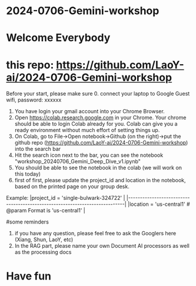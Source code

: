 # 2024-0706-Gemini-workshop
# Welcome Everybody
# this repo: https://github.com/LaoY-ai/2024-0706-Gemini-workshop
Before your start, please make sure
0. connect your laptop to Google Guest wifi, password: xxxxxx
1. You have login your gmail account into your Chrome Browser.
2. Open https://colab.research.google.com in your Chrome. Your chrome should be able to login Colab already for you. Colab can give you a ready environment without much effort of setting  things up. 
3. On Colab, go to File->Open notebook->Github (on the right)->put the github repo (https://github.com/LaoY-ai/2024-0706-Gemini-workshop) into the search bar
4. Hit the search icon next to the bar, you can see the notebook "workshop_20240706_Gemini_Deep_Dive_v1.ipynb"
5. You should be able to see the notebook in the colab (we will work on this today)
6. first of first, please update the project_id and location in the notebook, based on the printed page on your group desk.

Example: 
|project_id = 'single-bulwark-324722'                                        |
|----------------------------------------------------------------------------|
|location = 'us-central1' # @param Format is 'us-central1'                   |

#some reminders
1. if you have any question, please feel free to ask the Googlers here (Xiang, Shun, LaoY, etc)
2. In the RAG part, please name your own Document AI processors as well as the processing docs


# Have fun


